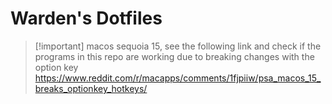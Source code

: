 # Warden's Dotfiles
> [!important] macos sequoia 15, see the following link and check if the programs in this repo are working due to breaking changes with the option key
https://www.reddit.com/r/macapps/comments/1fjpiiw/psa_macos_15_breaks_optionkey_hotkeys/
